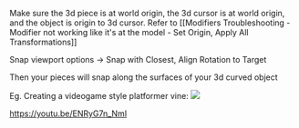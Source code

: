 
Make sure the 3d piece is at world origin, the 3d cursor is at world origin, and the object is origin to 3d cursor. Refer to [[Modifiers Troubleshooting - Modifier not working like it's at the model - Set Origin, Apply All Transformations]]

Snap viewport options -> Snap with Closest, Align Rotation to Target 

Then your pieces will snap along the surfaces of your 3d curved object

Eg. Creating a videogame style platformer vine:
![](https://i.imgur.com/jdhcw6C.png)

https://youtu.be/ENRyG7n_NmI